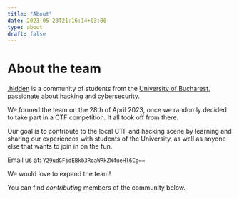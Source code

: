 ```yaml
---
title: "About"
date: 2023-05-23T21:16:14+03:00
type: about
draft: false
---
```


# About the team

[.hidden](/about) is a community of students from the [University of
Bucharest](https://fmi.unibuc.ro), passionate about hacking and cybersecurity.

We formed the team on the 28th of April 2023, once we randomly decided to take
part in a CTF competition. It all took off from there.

Our goal is to contribute to the local CTF and hacking scene by learning and
sharing our experiences with students of the University, as well as anyone else
that wants to join in on the fun.

Email us at: `Y29udGFjdEBkb3RoaWRkZW4ueHl6Cg==`

We would love to expand the team!

You can find *contributing* members of the community below.
